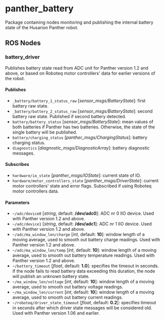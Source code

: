 [//]: # (ROS_API_PACKAGE_START)
[//]: # (ROS_API_PACKAGE_NAME_START)

# panther_battery

[//]: # (ROS_API_PACKAGE_NAME_END)
[//]: # (ROS_API_PACKAGE_DESCRIPTION_START)

Package containing nodes monitoring and publishing the internal battery state of the Husarion Panther robot.

[//]: # (ROS_API_PACKAGE_DESCRIPTION_END)

## ROS Nodes

[//]: # (ROS_API_NODE_START)
[//]: # (ROS_API_NODE_COMPATIBLE_1_0)
[//]: # (ROS_API_NODE_COMPATIBLE_1_2)
[//]: # (ROS_API_NODE_NAME_START)

### battery_driver

[//]: # (ROS_API_NODE_NAME_END)
[//]: # (ROS_API_NODE_DESCRIPTION_START)

Publishes battery state read from ADC unit for Panther version 1.2 and above, or based on Roboteq motor controllers' data for earlier versions of the robot.

[//]: # (ROS_API_NODE_DESCRIPTION_END)

#### Publishes

[//]: # (ROS_API_NODE_PUBLISHERS_START)

- `_battery/battery_1_status_raw` [*sensor_msgs/BatteryState*]: first battery raw state.
- `_battery/battery_2_status_raw` [*sensor_msgs/BatteryState*]: second battery raw state. Published if second battery detected.
- `battery/battery_status` [*sensor_msgs/BatteryState*]: mean values of both batteries if Panther has two batteries. Otherwise, the state of the single battery will be published.
- `battery/charging_status` [*panther_msgs/ChargingStatus*]: battery charging status.
- `diagnostics` [*diagnostic_msgs/DiagnosticArray*]: battery diagnostic messages.

[//]: # (ROS_API_NODE_PUBLISHERS_END)

#### Subscribes

[//]: # (ROS_API_NODE_SUBSCRIBERS_START)

- `hardware/io_state` [*panther_msgs/IOState*]: current state of IO.
- `hardware/motor_controllers_state` [*panther_msgs/DriverState*]: current motor controllers' state and error flags. Subscribed if using Roboteq motor controllers data.

[//]: # (ROS_API_NODE_SUBSCRIBERS_END)

#### Parameters

[//]: # (ROS_API_NODE_PARAMETERS_START)

- `~/adc/device0` [*string*, default: **/dev/adc0**]: ADC nr 0 IIO device. Used with Panther version 1.2 and above.
- `~/adc/device1` [*string*, default: **/dev/adc1**]: ADC nr 1 IIO device. Used with Panther version 1.2 and above.
- `~/adc/ma_window_len/charge` [*int*, default: **10**]: window length of a moving average, used to smooth out battery charge readings. Used with Panther version 1.2 and above.
- `~/adc/ma_window_len/temp` [*int*, default: **10**]: window length of a moving average, used to smooth out battery temperature readings. Used with Panther version 1.2 and above.
- `~/battery_timeout` [*float*, default: **1.0**]: specifies the timeout in seconds. If the node fails to read battery data exceeding this duration, the node will publish an unknown battery state.
- `~/ma_window_len/voltage` [*int*, default: **10**]: window length of a moving average, used to smooth out battery voltage readings.
- `~/ma_window_len/current` [*int*, default: **10**]: window length of a moving average, used to smooth out battery current readings.
- `~/roboteq/driver_state_timeout` [*float*, default: **0.2**]: specifies timeout in seconds after which driver state messages will be considered old. Used with Panther version 1.06 and earlier.

[//]: # (ROS_API_NODE_PARAMETERS_END)
[//]: # (ROS_API_NODE_END)
